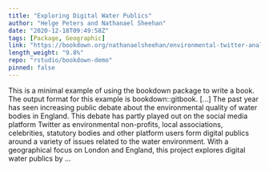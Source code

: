```yaml
---
title: "Exploring Digital Water Publics"
author: "Helge Peters and Nathanael Sheehan"
date: "2020-12-18T09:49:58Z"
tags: [Package, Geographic]
link: "https://bookdown.org/nathanaelsheehan/environmental-twitter-analaysis-master/"
length_weight: "9.8%"
repo: "rstudio/bookdown-demo"
pinned: false
---
```


This is a minimal example of using the bookdown package to write a book. The output format for this example is bookdown::gitbook. [...] The past year has seen increasing public debate about the environmental quality of water bodies in England. This debate has partly played out on the social media platform Twitter as environmental non-profits, local associations, celebrities, statutory bodies and other platform users form digital publics around a variety of issues related to the water environment. With a geographical focus on London and England, this project explores digital water publics by ...
